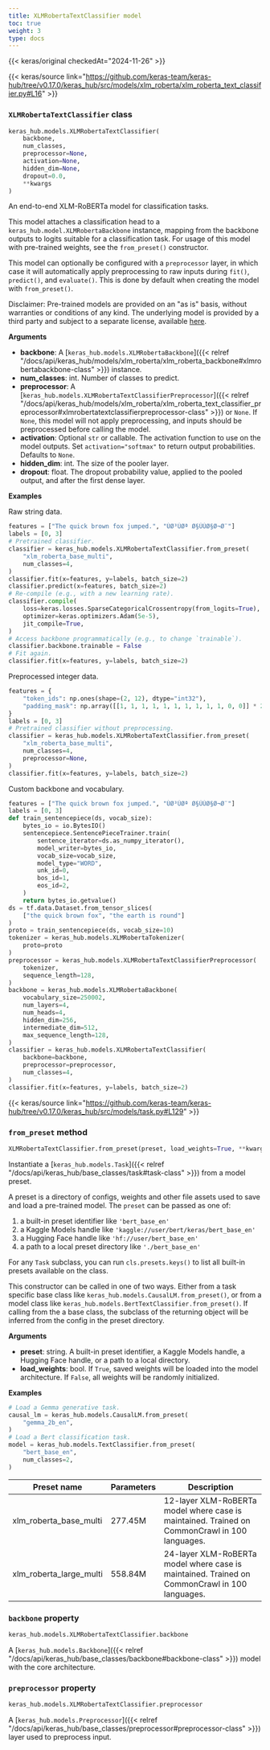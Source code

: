 ```yaml
---
title: XLMRobertaTextClassifier model
toc: true
weight: 3
type: docs
---
```


{{< keras/original checkedAt="2024-11-26" >}}

{{< keras/source link="https://github.com/keras-team/keras-hub/tree/v0.17.0/keras_hub/src/models/xlm_roberta/xlm_roberta_text_classifier.py#L16" >}}

### `XLMRobertaTextClassifier` class

```python
keras_hub.models.XLMRobertaTextClassifier(
    backbone,
    num_classes,
    preprocessor=None,
    activation=None,
    hidden_dim=None,
    dropout=0.0,
    **kwargs
)
```

An end-to-end XLM-RoBERTa model for classification tasks.

This model attaches a classification head to a
`keras_hub.model.XLMRobertaBackbone` instance, mapping from the backbone
outputs to logits suitable for a classification task. For usage of
this model with pre-trained weights, see the `from_preset()` constructor.

This model can optionally be configured with a `preprocessor` layer, in
which case it will automatically apply preprocessing to raw inputs during
`fit()`, `predict()`, and `evaluate()`. This is done by default when
creating the model with `from_preset()`.

Disclaimer: Pre-trained models are provided on an "as is" basis, without
warranties or conditions of any kind. The underlying model is provided by a
third party and subject to a separate license, available
[here](https://github.com/facebookresearch/fairseq).

**Arguments**

- **backbone**: A [`keras_hub.models.XLMRobertaBackbone`]({{< relref "/docs/api/keras_hub/models/xlm_roberta/xlm_roberta_backbone#xlmrobertabackbone-class" >}}) instance.
- **num_classes**: int. Number of classes to predict.
- **preprocessor**: A [`keras_hub.models.XLMRobertaTextClassifierPreprocessor`]({{< relref "/docs/api/keras_hub/models/xlm_roberta/xlm_roberta_text_classifier_preprocessor#xlmrobertatextclassifierpreprocessor-class" >}}) or `None`. If
  `None`, this model will not apply preprocessing, and inputs should
  be preprocessed before calling the model.
- **activation**: Optional `str` or callable. The activation function to use
  on the model outputs. Set `activation="softmax"` to return output
  probabilities. Defaults to `None`.
- **hidden_dim**: int. The size of the pooler layer.
- **dropout**: float. The dropout probability value, applied to the pooled
  output, and after the first dense layer.

**Examples**

Raw string data.

```python
features = ["The quick brown fox jumped.", "ÙØ³ÙØª Ø§ÙÙØ§Ø¬Ø¨"]
labels = [0, 3]
# Pretrained classifier.
classifier = keras_hub.models.XLMRobertaTextClassifier.from_preset(
    "xlm_roberta_base_multi",
    num_classes=4,
)
classifier.fit(x=features, y=labels, batch_size=2)
classifier.predict(x=features, batch_size=2)
# Re-compile (e.g., with a new learning rate).
classifier.compile(
    loss=keras.losses.SparseCategoricalCrossentropy(from_logits=True),
    optimizer=keras.optimizers.Adam(5e-5),
    jit_compile=True,
)
# Access backbone programmatically (e.g., to change `trainable`).
classifier.backbone.trainable = False
# Fit again.
classifier.fit(x=features, y=labels, batch_size=2)
```

Preprocessed integer data.

```python
features = {
    "token_ids": np.ones(shape=(2, 12), dtype="int32"),
    "padding_mask": np.array([[1, 1, 1, 1, 1, 1, 1, 1, 1, 1, 0, 0]] * 2),
}
labels = [0, 3]
# Pretrained classifier without preprocessing.
classifier = keras_hub.models.XLMRobertaTextClassifier.from_preset(
    "xlm_roberta_base_multi",
    num_classes=4,
    preprocessor=None,
)
classifier.fit(x=features, y=labels, batch_size=2)
```

Custom backbone and vocabulary.

```python
features = ["The quick brown fox jumped.", "ÙØ³ÙØª Ø§ÙÙØ§Ø¬Ø¨"]
labels = [0, 3]
def train_sentencepiece(ds, vocab_size):
    bytes_io = io.BytesIO()
    sentencepiece.SentencePieceTrainer.train(
        sentence_iterator=ds.as_numpy_iterator(),
        model_writer=bytes_io,
        vocab_size=vocab_size,
        model_type="WORD",
        unk_id=0,
        bos_id=1,
        eos_id=2,
    )
    return bytes_io.getvalue()
ds = tf.data.Dataset.from_tensor_slices(
    ["the quick brown fox", "the earth is round"]
)
proto = train_sentencepiece(ds, vocab_size=10)
tokenizer = keras_hub.models.XLMRobertaTokenizer(
    proto=proto
)
preprocessor = keras_hub.models.XLMRobertaTextClassifierPreprocessor(
    tokenizer,
    sequence_length=128,
)
backbone = keras_hub.models.XLMRobertaBackbone(
    vocabulary_size=250002,
    num_layers=4,
    num_heads=4,
    hidden_dim=256,
    intermediate_dim=512,
    max_sequence_length=128,
)
classifier = keras_hub.models.XLMRobertaTextClassifier(
    backbone=backbone,
    preprocessor=preprocessor,
    num_classes=4,
)
classifier.fit(x=features, y=labels, batch_size=2)
```

{{< keras/source link="https://github.com/keras-team/keras-hub/tree/v0.17.0/keras_hub/src/models/task.py#L129" >}}

### `from_preset` method

```python
XLMRobertaTextClassifier.from_preset(preset, load_weights=True, **kwargs)
```

Instantiate a [`keras_hub.models.Task`]({{< relref "/docs/api/keras_hub/base_classes/task#task-class" >}}) from a model preset.

A preset is a directory of configs, weights and other file assets used
to save and load a pre-trained model. The `preset` can be passed as
one of:

1. a built-in preset identifier like `'bert_base_en'`
2. a Kaggle Models handle like `'kaggle://user/bert/keras/bert_base_en'`
3. a Hugging Face handle like `'hf://user/bert_base_en'`
4. a path to a local preset directory like `'./bert_base_en'`

For any `Task` subclass, you can run `cls.presets.keys()` to list all
built-in presets available on the class.

This constructor can be called in one of two ways. Either from a task
specific base class like `keras_hub.models.CausalLM.from_preset()`, or
from a model class like `keras_hub.models.BertTextClassifier.from_preset()`.
If calling from the a base class, the subclass of the returning object
will be inferred from the config in the preset directory.

**Arguments**

- **preset**: string. A built-in preset identifier, a Kaggle Models
  handle, a Hugging Face handle, or a path to a local directory.
- **load_weights**: bool. If `True`, saved weights will be loaded into
  the model architecture. If `False`, all weights will be
  randomly initialized.

**Examples**

```python
# Load a Gemma generative task.
causal_lm = keras_hub.models.CausalLM.from_preset(
    "gemma_2b_en",
)
# Load a Bert classification task.
model = keras_hub.models.TextClassifier.from_preset(
    "bert_base_en",
    num_classes=2,
)
```

| Preset name             | Parameters | Description                                                                                   |
| ----------------------- | ---------- | --------------------------------------------------------------------------------------------- |
| xlm_roberta_base_multi  | 277.45M    | 12-layer XLM-RoBERTa model where case is maintained. Trained on CommonCrawl in 100 languages. |
| xlm_roberta_large_multi | 558.84M    | 24-layer XLM-RoBERTa model where case is maintained. Trained on CommonCrawl in 100 languages. |

### `backbone` property

```python
keras_hub.models.XLMRobertaTextClassifier.backbone
```

A [`keras_hub.models.Backbone`]({{< relref "/docs/api/keras_hub/base_classes/backbone#backbone-class" >}}) model with the core architecture.

### `preprocessor` property

```python
keras_hub.models.XLMRobertaTextClassifier.preprocessor
```

A [`keras_hub.models.Preprocessor`]({{< relref "/docs/api/keras_hub/base_classes/preprocessor#preprocessor-class" >}}) layer used to preprocess input.
